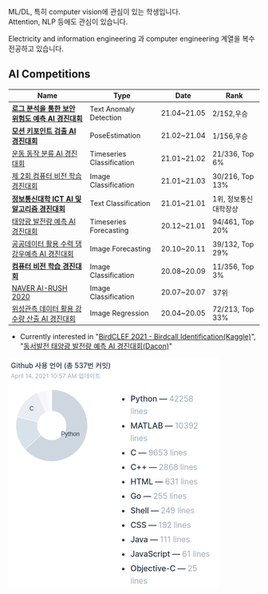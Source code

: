 ML/DL, 특히 computer vision에 관심이 있는 학생입니다.  
Attention, NLP 등에도 관심이 있습니다.

Electricity and information engineering 과 computer engineering 계열을 복수전공하고 있습니다.

## AI Competitions

|Name|Type|Date|Rank|
|---|---|---|---|
|<a href="https://dacon.io/competitions/official/235717/overview/description" target="_blank"><b>로그 분석을 통한 보안 위험도 예측 AI 경진대회</b></a>|Text Anomaly Detection|21.04~21.05|2/152,우승|
|<a href="https://dacon.io/competitions/official/235701/overview/description" target="_blank"><b>모션 키포인트 검출 AI 경진대회</b></a>|PoseEstimation|21.02~21.04|1/156,우승|
|<a href="https://dacon.io/competitions/official/235689/overview/description" target="_blank">운동 동작 분류 AI 경진대회</a>|Timeseries Classification|21.01~21.02|21/336, Top 6%|
|<a href="https://dacon.io/competitions/official/235697/overview/description" target="_blank">제 2회 컴퓨터 비전 학습 경진대회</a>|Image Classification|21.01~21.03|30/216, Top 13%|
|<a href="https://programmers.co.kr/competitions/747/2021-seoultech-cse-challenge" target="_blank"><b>정보통신대학 ICT AI 및 알고리즘 경진대회</b></a>|Text Classification|21.01~21.01|1위, 정보통신대학장상|
|<a href="https://dacon.io/competitions/official/235680/overview/description" target="_blank">태양광 발전량 예측 AI 경진대회</a>|Timeseries Forecasting|20.12~21.01|94/461, Top 20%|
|<a href="https://dacon.io/competitions/official/235646/overview/description" target="_blank">공공데이터 활용 수력 댐 강우예측 AI 경진대회</a>|Image Forecasting|20.10~20.11|39/132, Top 29%|
|<a href="https://dacon.io/competitions/official/235626/overview/description" target="_blank"><b>컴퓨터 비전 학습 경진대회</b></a>|Image Classification|20.08~20.09|11/356, Top 3%|
|<a href="https://campaign.naver.com/airush/" target="_blank">NAVER AI-RUSH 2020</a>|Image Classification|20.07~20.07|37위|
|<a href="https://dacon.io/competitions/official/235591/overview/description" target="_blank">위성관측 데이터 활용 강수량 산출 AI 경진대회</a>|Image Regression|20.04~20.05|72/213, Top 33%|

* Currently interested in "[BirdCLEF 2021 - Birdcall Identification(Kaggle)](https://www.kaggle.com/c/birdclef-2021)", "[동서발전 태양광 발전량 예측 AI 경진대회(Dacon)](https://dacon.io/competitions/official/235720/overview/description)"

<!--
![ProfileCounter](https://komarev.com/ghpvc/?username=kitsunetic&color=green)  
From 2020.12.28.
-->

<!--
[![Kitsunetic's GitHub stats](https://github-readme-stats.vercel.app/api?username=kitsunetic&count_private=false)](https://github.com/anuraghazra/github-readme-stats)
-->

![](./img/stat2021-04-14.png)

<!--
[![Top Langs](https://github-readme-stats.vercel.app/api/top-langs/?username=Kitsunetic&layout=compact&bg_color=30,F9A5FF,75C8FF&title_color=E9E9E9&text_color=E9E9E9)](https://github.com/anuraghazra/github-readme-stats)
-->
<!-- Why verilog is first place?? -->

